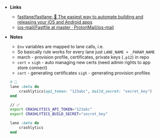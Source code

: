 
- **Links**
	- [fastlane/fastlane: 🚀 The easiest way to automate building and releasing your iOS and Android apps](https://github.com/fastlane/fastlane)
	- [ios-mail/Fastfile at master · ProtonMail/ios-mail](https://github.com/ProtonMail/ios-mail/blob/master/ProtonMail/fastlane/Fastfile)
- **Notes**	
	- `Env` variables are mapped to lane calls, i.e.
	- So basically rule works for every lane just `LANE_NAME + _PARAM_NAME`
	- march - provision profile, certificates, private keys (`.p12`) in repo
	- `cert` + `sigh` - auto managing new certs (need admin rights to app store connect)
	- `cert` - generating certificates `sigh` - generating provision profiles
	```ruby
	# 🛑
	lane :beta do
		crashlytics(api_token: "123abc", build_secret: "secret_key")
	end
	```

	```bash
	// ✅
	export CRASHLYTICS_API_TOKEN="123abc"
	export CRASHLYTICS_BUILD_SECRET="secret_key"
	```
	```ruby
	lane :beta do
		crashlytics
	end
	```